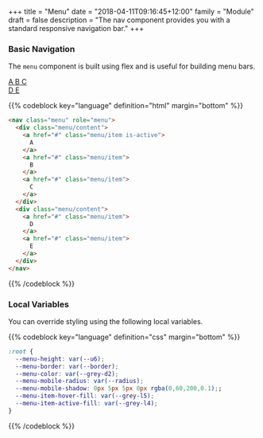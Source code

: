 +++
title = "Menu"
date = "2018-04-11T09:16:45+12:00"
family = "Module"
draft = false
description = "The nav component provides you with a standard responsive navigation bar."
+++

### Basic Navigation

The `menu` component is built using flex and is useful for building menu bars.

<div class="fill:blue padding:2 margin-bottom:u2">
  <nav class="menu" role="menu">
    <div class="menu/content">
      <a href="#" class="menu/item is-active">
        A
      </a>
      <a href="#" class="menu/item">
        B
      </a>
      <a href="#" class="menu/item">
        C
      </a>
    </div>
    <div class="menu/content">
      <a href="#" class="menu/item">
        D
      </a>
      <a href="#" class="menu/item">
        E
      </a>
    </div>
  </nav>
</div>

{{% codeblock key="language" definition="html" margin="bottom" %}}
```html
<nav class="menu" role="menu">
  <div class="menu/content">
    <a href="#" class="menu/item is-active">
      A
    </a>
    <a href="#" class="menu/item">
      B
    </a>
    <a href="#" class="menu/item">
      C
    </a>
  </div>
  <div class="menu/content">
    <a href="#" class="menu/item">
      D
    </a>
    <a href="#" class="menu/item">
      E
    </a>
  </div>
</nav>
```
{{% /codeblock %}}

### Local Variables

You can override styling using the following local variables.

{{% codeblock key="language" definition="css" margin="bottom" %}}
```css
:root {
  --menu-height: var(--u6);
  --menu-border: var(--border);
  --menu-color: var(--grey-d2);
  --menu-mobile-radius: var(--radius);
  --menu-mobile-shadow: 0px 5px 5px 0px rgba(0,60,200,0.1);;
  --menu-item-hover-fill: var(--grey-l5);
  --menu-item-active-fill: var(--grey-l4);
}
```
{{% /codeblock %}}
